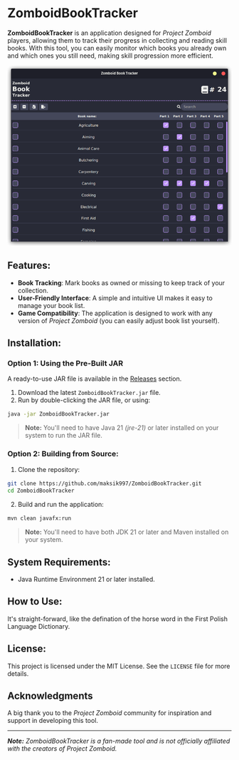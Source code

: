 # ZomboidBookTracker

**ZomboidBookTracker** is an application designed for *Project Zomboid* players, 
allowing them to track their progress in collecting and reading skill books. 
With this tool, you can easily monitor which books you already own and which ones you still need, 
making skill progression more efficient.  

![](images/zbt.png)

## Features:

- **Book Tracking**: Mark books as owned or missing to keep track of your collection.  
- **User-Friendly Interface**: A simple and intuitive UI makes it easy to manage your book list.  
- **Game Compatibility**: The application is designed to work with any version of *Project Zomboid* (you can easily adjust book list yourself).

## Installation:

### Option 1: Using the Pre-Built JAR

A ready-to-use JAR file is available in the [Releases](https://github.com/maksik997/ZomboidBookTracker/releases) section.  

1. Download the latest `ZomboidBookTracker.jar` file.  
2. Run by double-clicking the JAR file, or using:
```bash
java -jar ZomboidBookTracker.jar
```
> **Note:** You'll need to have Java 21 _(jre-21)_ or later installed on your system to run the JAR file.

### Option 2: Building from Source:

1. Clone the repository:
```bash
git clone https://github.com/maksik997/ZomboidBookTracker.git
cd ZomboidBookTracker
```
2. Build and run the application:
```bash
mvn clean javafx:run
```
> **Note:** You'll need to have both JDK 21 or later and Maven installed on your system.

## System Requirements:

- Java Runtime Environment 21 or later installed.

## How to Use:

It's straight-forward, like the defination of the horse word in the First Polish Language Dictionary.

## License:

This project is licensed under the MIT License. See the `LICENSE` file for more details.

## Acknowledgments

A big thank you to the _Project Zomboid_ community for inspiration and support in developing this tool.

---

_**Note:** ZomboidBookTracker is a fan-made tool and is not officially affiliated with the creators of Project Zomboid._
